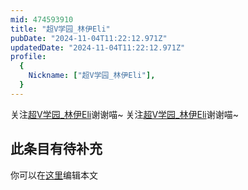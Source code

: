 ```yaml
---
mid: 474593910
title: "超V学园_林伊Eli"
pubDate: "2024-11-04T11:22:12.971Z"
updatedDate: "2024-11-04T11:22:12.971Z"
profile:
  {
    Nickname: ["超V学园_林伊Eli"],
  }
---
```


关注[超V学园_林伊Eli](https://space.bilibili.com/474593910)谢谢喵~ 关注[超V学园_林伊Eli](https://space.bilibili.com/474593910)谢谢喵~

## 此条目有待补充
你可以在[这里](https://github.com/Yuhanawa/VTuber.ICU-Content/edit/master/v/超V学园_林伊Eli/index.md)编辑本文
